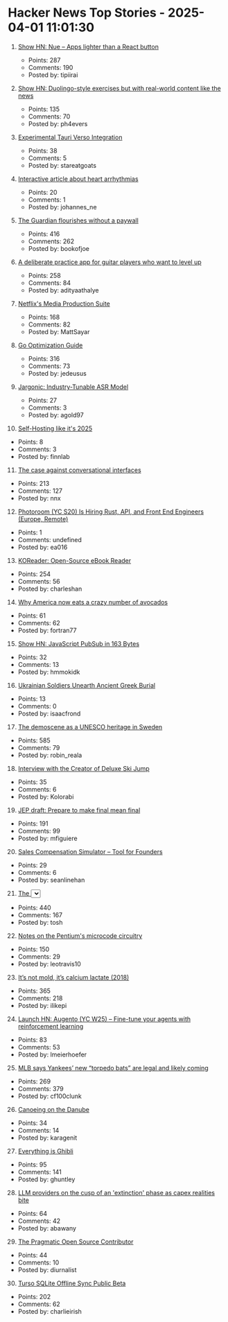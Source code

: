 # Hacker News Top Stories - 2025-04-01 11:01:30

1. [Show HN: Nue – Apps lighter than a React button](https://nuejs.org/blog/large-scale-apps/)
   - Points: 287
   - Comments: 190
   - Posted by: tipiirai

2. [Show HN: Duolingo-style exercises but with real-world content like the news](https://app.fluentsubs.com/exercises/daily)
   - Points: 135
   - Comments: 70
   - Posted by: ph4evers

3. [Experimental Tauri Verso Integration](https://v2.tauri.app/blog/tauri-verso-integration/)
   - Points: 38
   - Comments: 5
   - Posted by: stareatgoats

4. [Interactive article about heart arrhythmias](https://jenevoldsen.com/posts/excitable-cells/)
   - Points: 20
   - Comments: 1
   - Posted by: johannes_ne

5. [The Guardian flourishes without a paywall](https://nymag.com/intelligencer/article/how-the-guardian-us-flourishes-without-a-paywall.html)
   - Points: 416
   - Comments: 262
   - Posted by: bookofjoe

6. [A deliberate practice app for guitar players who want to level up](https://www.captrice.io/)
   - Points: 258
   - Comments: 84
   - Posted by: adityaathalye

7. [Netflix's Media Production Suite](https://netflixtechblog.com/globalizing-productions-with-netflixs-media-production-suite-fc3c108c0a22)
   - Points: 168
   - Comments: 82
   - Posted by: MattSayar

8. [Go Optimization Guide](https://goperf.dev/)
   - Points: 316
   - Comments: 73
   - Posted by: jedeusus

9. [Jargonic: Industry-Tunable ASR Model](https://aiola.ai/blog/introducing-jargonic-asr/)
   - Points: 27
   - Comments: 3
   - Posted by: agold97

10. [Self-Hosting like it's 2025](https://kiranet.org/self-hosting-like-its-2025/)
   - Points: 8
   - Comments: 3
   - Posted by: finnlab

11. [The case against conversational interfaces](https://julian.digital/2025/03/27/the-case-against-conversational-interfaces/)
   - Points: 213
   - Comments: 127
   - Posted by: nnx

12. [Photoroom (YC S20) Is Hiring Rust, API, and Front End Engineers (Europe, Remote)](https://jobs.ashbyhq.com/photoroom?departmentId=5a691019-9344-462b-9f4b-4efb68086e05&utm_source=yc)
   - Points: 1
   - Comments: undefined
   - Posted by: ea016

13. [KOReader: Open-Source eBook Reader](https://github.com/koreader/koreader)
   - Points: 254
   - Comments: 56
   - Posted by: charleshan

14. [Why America now eats a crazy number of avocados](https://www.wsj.com/business/avocado-prices-tariffs-mexico-imports-3a951021)
   - Points: 61
   - Comments: 62
   - Posted by: fortran77

15. [Show HN: JavaScript PubSub in 163 Bytes](https://github.com/hassanshaikley/pico-pubsub)
   - Points: 32
   - Comments: 13
   - Posted by: hmmokidk

16. [Ukrainian Soldiers Unearth Ancient Greek Burial](https://archaeology.org/news/2025/03/31/ukrainian-soldiers-unearth-ancient-greek-burial/)
   - Points: 13
   - Comments: 0
   - Posted by: isaacfrond

17. [The demoscene as a UNESCO heritage in Sweden](https://www.goto80.com/the-demoscene-as-a-unesco-heritage-in-sweden)
   - Points: 585
   - Comments: 79
   - Posted by: robin_reala

18. [Interview with the Creator of Deluxe Ski Jump](https://spillhistorie.no/interview-with-the-creator-of-deluxe-ski-jump/)
   - Points: 35
   - Comments: 6
   - Posted by: Kolorabi

19. [JEP draft: Prepare to make final mean final](https://openjdk.org/jeps/8349536)
   - Points: 191
   - Comments: 99
   - Posted by: mfiguiere

20. [Sales Compensation Simulator – Tool for Founders](https://www.exec.com/sales-comp)
   - Points: 29
   - Comments: 6
   - Posted by: seanlinehan

21. [The <select> element can now be customized with CSS](https://developer.chrome.com/blog/a-customizable-select)
   - Points: 440
   - Comments: 167
   - Posted by: tosh

22. [Notes on the Pentium's microcode circuitry](https://www.righto.com/2025/03/pentium-microcde-rom-circuitry.html)
   - Points: 150
   - Comments: 29
   - Posted by: leotravis10

23. [It’s not mold, it’s calcium lactate (2018)](https://www.thephcheese.com/theres-white-stuff-growing-on-your-cheese-that-isnt-mold)
   - Points: 365
   - Comments: 218
   - Posted by: ilikepi

24. [Launch HN: Augento (YC W25) – Fine-tune your agents with reinforcement learning](undefined)
   - Points: 83
   - Comments: 53
   - Posted by: lmeierhoefer

25. [MLB says Yankees’ new “torpedo bats” are legal and likely coming](https://thelibertyline.com/2025/03/30/yankees-new-torpedo-bat/)
   - Points: 269
   - Comments: 379
   - Posted by: cf100clunk

26. [Canoeing on the Danube](http://jameswarnersmith.co.uk/canoeing-the-continent/canoeing-the-danube)
   - Points: 34
   - Comments: 14
   - Posted by: karagenit

27. [Everything is Ghibli](https://carly.substack.com/p/everything-is-ghibli)
   - Points: 95
   - Comments: 141
   - Posted by: ghuntley

28. [LLM providers on the cusp of an 'extinction' phase as capex realities bite](https://www.theregister.com/2025/03/31/llm_providers_extinction/)
   - Points: 64
   - Comments: 42
   - Posted by: abawany

29. [The Pragmatic Open Source Contributor](https://diurnal.st/2025/03/02/the-pragmatic-open-source-contributor.html)
   - Points: 44
   - Comments: 10
   - Posted by: diurnalist

30. [Turso SQLite Offline Sync Public Beta](https://turso.tech/blog/turso-offline-sync-public-beta)
   - Points: 202
   - Comments: 62
   - Posted by: charlieirish

